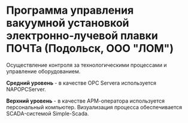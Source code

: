 # Программа управления вакуумной установкой электронно-лучевой плавки ПОЧТа (Подольск, ООО "ЛОМ")
Осуществление контроля за технологическими процессами и управление оборудованием.

**Средний уровень** - в качестве OPC Servera используется NAPOPCServer.

**Верхний уровень** - в качестве АРМ-оператора используется персональный компьютер. Визуализация процесса обеспечивается SCADA-системой Simple-Scada.
